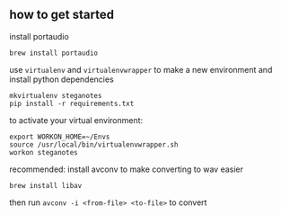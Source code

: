 ## how to get started

install portaudio

```
brew install portaudio
```

use `virtualenv` and `virtualenvwrapper` to make a new environment and install python dependencies
```
mkvirtualenv steganotes
pip install -r requirements.txt
```

to activate your virtual environment:
```
export WORKON_HOME=~/Envs
source /usr/local/bin/virtualenvwrapper.sh
workon steganotes
```

recommended: install avconv to make converting to wav easier
```
brew install libav
```

then run `avconv -i <from-file> <to-file>` to convert
